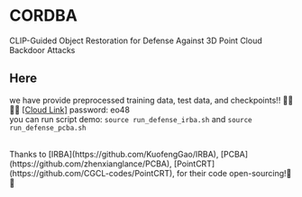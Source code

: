 # CORDBA
CLIP-Guided Object Restoration for Defense Against 3D Point Cloud Backdoor Attacks
<br>

## **Here**
we have provide preprocessed training data, test data, and checkpoints!! 👍🏻 ✌🏻 [[Cloud Link]](https://cloud.189.cn/t/IbUNNbnquEby) password: eo48
<br>
you can run script demo:
`source run_defense_irba.sh` and `source run_defense_pcba.sh`

<br>
Thanks to [IRBA](https://github.com/KuofengGao/IRBA), [PCBA](https://github.com/zhenxianglance/PCBA), [PointCRT](https://github.com/CGCL-codes/PointCRT),  for their code open-sourcing!💐🌹
